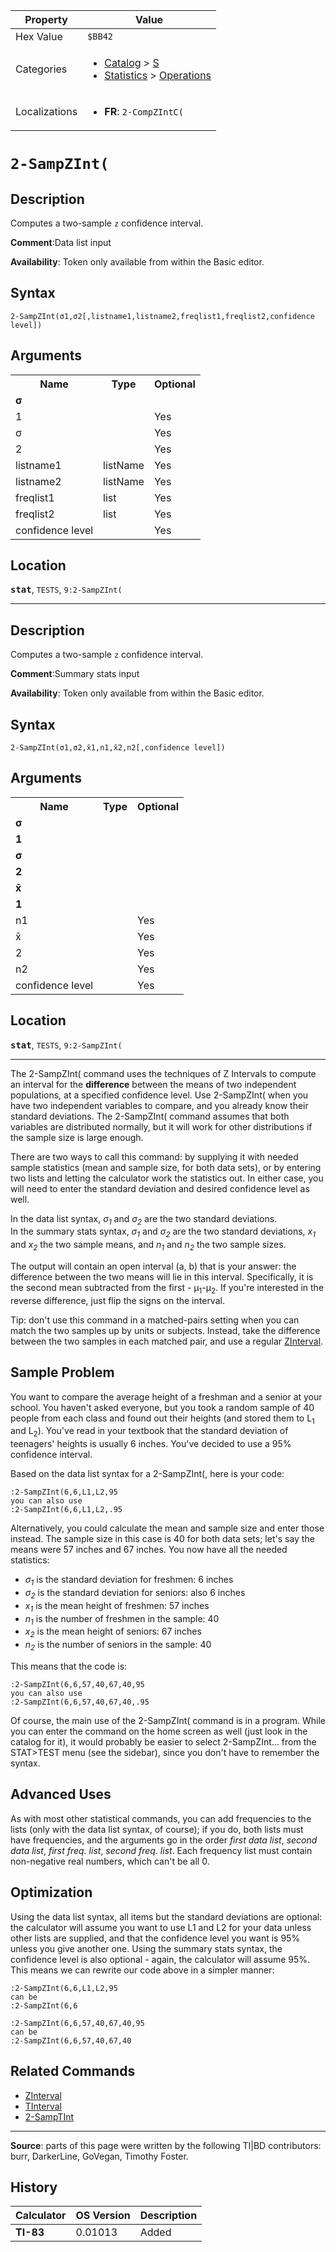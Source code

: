 | Property      | Value |
|---------------|-------|
| Hex Value     | `$BB42`|
| Categories    | <ul><li>[Catalog](<../categories/Catalog.md>) > [S](<../categories/Catalog.md#S>)</li><li>[Statistics](<../categories/Statistics.md>) > [Operations](<../categories/Statistics.md#Operations>)</li></ul> |
| Localizations | <ul><li><b>FR</b>: `2-CompZIntC(`</li></ul> |

# `2-SampZInt(`

## Description
Computes a two-sample `z` confidence interval.

<b>Comment</b>:Data list input

<b>Availability</b>: Token only available from within the Basic editor.

## Syntax
`2-SampZInt(σ1,σ2[,listname1,listname2,freqlist1,freqlist2,confidence level])`

## Arguments
<table>
<tr><th>Name</th><th>Type</th><th>Optional</th></tr>

<tr><td><b>σ</b></td><td></td><td></td></tr>

<tr><td>1</td><td></td><td>Yes</td></tr>

<tr><td>σ</td><td></td><td>Yes</td></tr>

<tr><td>2</td><td></td><td>Yes</td></tr>

<tr><td>listname1</td><td>listName</td><td>Yes</td></tr>

<tr><td>listname2</td><td>listName</td><td>Yes</td></tr>

<tr><td>freqlist1</td><td>list</td><td>Yes</td></tr>

<tr><td>freqlist2</td><td>list</td><td>Yes</td></tr>

<tr><td>confidence level</td><td></td><td>Yes</td></tr>

</table>

## Location
<tt><kbd><b>stat</b></kbd></tt>, `TESTS`, `9:2-SampZInt(`
<hr>

## Description
Computes a two-sample `z` confidence interval.

<b>Comment</b>:Summary stats input

<b>Availability</b>: Token only available from within the Basic editor.

## Syntax
`2-SampZInt(σ1,σ2,x̄1,n1,x̄2,n2[,confidence level])`

## Arguments
<table>
<tr><th>Name</th><th>Type</th><th>Optional</th></tr>

<tr><td><b>σ</b></td><td></td><td></td></tr>

<tr><td><b>1</b></td><td></td><td></td></tr>

<tr><td><b>σ</b></td><td></td><td></td></tr>

<tr><td><b>2</b></td><td></td><td></td></tr>

<tr><td><b>x̄</b></td><td></td><td></td></tr>

<tr><td><b>1</b></td><td></td><td></td></tr>

<tr><td>n1</td><td></td><td>Yes</td></tr>

<tr><td>x̄</td><td></td><td>Yes</td></tr>

<tr><td>2</td><td></td><td>Yes</td></tr>

<tr><td>n2</td><td></td><td>Yes</td></tr>

<tr><td>confidence level</td><td></td><td>Yes</td></tr>

</table>

## Location
<tt><kbd><b>stat</b></kbd></tt>, `TESTS`, `9:2-SampZInt(`
<hr>

The 2-SampZInt( command uses the techniques of Z Intervals to compute an interval for the **difference** between the means of two independent populations, at a specified confidence level. Use 2-SampZInt( when you have two independent variables to compare, and you already know their standard deviations. The 2-SampZInt( command assumes that both variables are distributed normally, but it will work for other distributions if the sample size is large enough.

There are two ways to call this command: by supplying it with needed sample statistics (mean and sample size, for both data sets), or by entering two lists and letting the calculator work the statistics out. In either case, you will need to enter the standard deviation and desired confidence level as well.

In the data list syntax, _σ<sub>1</sub>_ and _σ<sub>2</sub>_ are the two standard deviations.  
In the summary stats syntax, _σ<sub>1</sub>_ and _σ<sub>2</sub>_ are the two standard deviations, _x<sub>1</sub>_ and _x<sub>2</sub>_ the two sample means, and _n<sub>1</sub>_ and _n<sub>2</sub>_ the two sample sizes.

The output will contain an open interval (a, b) that is your answer: the difference between the two means will lie in this interval. Specifically, it is the second mean subtracted from the first - μ<sub>1</sub>-μ<sub>2</sub>. If you're interested in the reverse difference, just flip the signs on the interval.

Tip: don't use this command in a matched-pairs setting when you can match the two samples up by units or subjects. Instead, take the difference between the two samples in each matched pair, and use a regular [ZInterval](ZInterval.md).

## Sample Problem

You want to compare the average height of a freshman and a senior at your school. You haven't asked everyone, but you took a random sample of 40 people from each class and found out their heights (and stored them to L<sub>1</sub> and L<sub>2</sub>). You've read in your textbook that the standard deviation of teenagers' heights is usually 6 inches. You've decided to use a 95% confidence interval.

Based on the data list syntax for a 2-SampZInt(, here is your code:

```ti-basic
:2-SampZInt(6,6,L1,L2,95
you can also use
:2-SampZInt(6,6,L1,L2,.95
```

Alternatively, you could calculate the mean and sample size and enter those instead. The sample size in this case is 40 for both data sets; let's say the means were 57 inches and 67 inches. You now have all the needed statistics:

*   _σ<sub>1</sub>_ is the standard deviation for freshmen: 6 inches
*   _σ<sub>2</sub>_ is the standard deviation for seniors: also 6 inches
*   _x<sub>1</sub>_ is the mean height of freshmen: 57 inches
*   _n<sub>1</sub>_ is the number of freshmen in the sample: 40
*   _x<sub>2</sub>_ is the mean height of seniors: 67 inches
*   _n<sub>2</sub>_ is the number of seniors in the sample: 40

This means that the code is:

```ti-basic
:2-SampZInt(6,6,57,40,67,40,95
you can also use
:2-SampZInt(6,6,57,40,67,40,.95
```

Of course, the main use of the 2-SampZInt( command is in a program. While you can enter the command on the home screen as well (just look in the catalog for it), it would probably be easier to select 2-SampZInt… from the STAT>TEST menu (see the sidebar), since you don't have to remember the syntax.

## Advanced Uses

As with most other statistical commands, you can add frequencies to the lists (only with the data list syntax, of course); if you do, both lists must have frequencies, and the arguments go in the order _first data list_, _second data list_, _first freq. list_, _second freq. list_. Each frequency list must contain non-negative real numbers, which can't be all 0.

## Optimization

Using the data list syntax, all items but the standard deviations are optional: the calculator will assume you want to use L1 and L2 for your data unless other lists are supplied, and that the confidence level you want is 95% unless you give another one. Using the summary stats syntax, the confidence level is also optional - again, the calculator will assume 95%. This means we can rewrite our code above in a simpler manner:

```ti-basic
:2-SampZInt(6,6,L1,L2,95
can be
:2-SampZInt(6,6
```

```ti-basic
:2-SampZInt(6,6,57,40,67,40,95
can be
:2-SampZInt(6,6,57,40,67,40
```

## Related Commands

*   [ZInterval](ZInterval.md)
*   [TInterval](TInterval.md)
*   [2-SampTInt](2-SampTInt.md)

* * *

**Source**: parts of this page were written by the following TI|BD contributors: burr, DarkerLine, GoVegan, Timothy Foster.

## History
| Calculator | OS Version | Description |
|------------|------------|-------------|
| <b>TI-83</b> | 0.01013 | Added |


